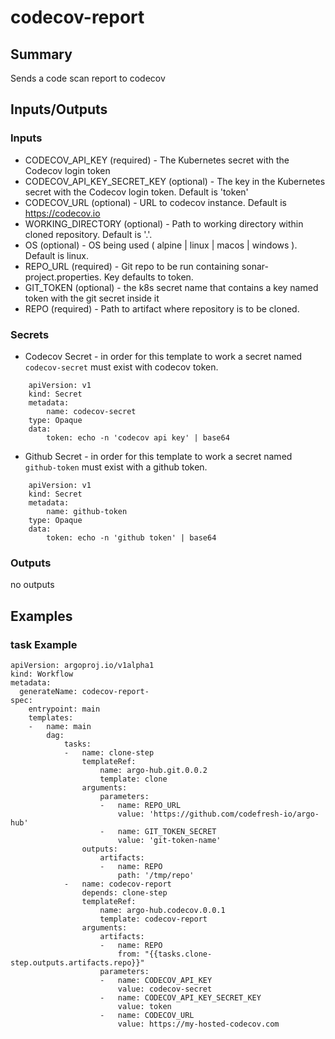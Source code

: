 # codecov-report

## Summary
Sends a code scan report to codecov

## Inputs/Outputs

### Inputs
* CODECOV_API_KEY (required) - The Kubernetes secret with the Codecov login token
* CODECOV_API_KEY_SECRET_KEY (optional) - The key in the Kubernetes secret with the Codecov login token. Default is 'token'
* CODECOV_URL (optional) - URL to codecov instance. Default is https://codecov.io
* WORKING_DIRECTORY (optional) - Path to working directory within cloned repository. Default is '.'.
* OS (optional) - OS being used ( alpine | linux | macos | windows ). Default is linux.
* REPO_URL (required) - Git repo to be run containing sonar-project.properties. Key defaults to token.
* GIT_TOKEN (optional) - the k8s secret name that contains a key named token with the git secret inside it
* REPO (required) - Path to artifact where repository is to be cloned.

### Secrets
* Codecov Secret - in order for this template to work a secret named `codecov-secret` must exist with codecov token.
```
    apiVersion: v1
    kind: Secret
    metadata:
        name: codecov-secret
    type: Opaque
    data:
        token: echo -n 'codecov api key' | base64
```

* Github Secret - in order for this template to work a secret named `github-token` must exist with a github token.
```
    apiVersion: v1
    kind: Secret
    metadata:
        name: github-token
    type: Opaque
    data:
        token: echo -n 'github token' | base64
```

### Outputs
no outputs

## Examples

### task Example
```
apiVersion: argoproj.io/v1alpha1
kind: Workflow
metadata:
  generateName: codecov-report-
spec:
    entrypoint: main
    templates:
    -   name: main
        dag:
            tasks:
            -   name: clone-step
                templateRef:
                    name: argo-hub.git.0.0.2
                    template: clone
                arguments:
                    parameters:
                    -   name: REPO_URL
                        value: 'https://github.com/codefresh-io/argo-hub'
                    -   name: GIT_TOKEN_SECRET
                        value: 'git-token-name'
                outputs:
                    artifacts:
                    -   name: REPO
                        path: '/tmp/repo'
            -   name: codecov-report
                depends: clone-step
                templateRef:
                    name: argo-hub.codecov.0.0.1
                    template: codecov-report
                arguments:
                    artifacts:
                    -   name: REPO
                        from: "{{tasks.clone-step.outputs.artifacts.repo}}"
                    parameters:
                    -   name: CODECOV_API_KEY
                        value: codecov-secret
                    -   name: CODECOV_API_KEY_SECRET_KEY
                        value: token
                    -   name: CODECOV_URL
                        value: https://my-hosted-codecov.com
```
